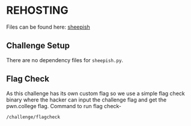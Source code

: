 # REHOSTING

Files can be found here: [sheepish](https://github.com/ImaginaryCTF/ImaginaryCTF-2023-Challenges/tree/main/Reversing/sheepish)

## Challenge Setup
There are no dependency files for `sheepish.py`.

## Flag Check

As this challenge has its own custom flag so we use a simple flag check binary where the hacker can input the challenge flag and get the pwn.college flag. Command to run flag check-
```
/challenge/flagcheck
```
